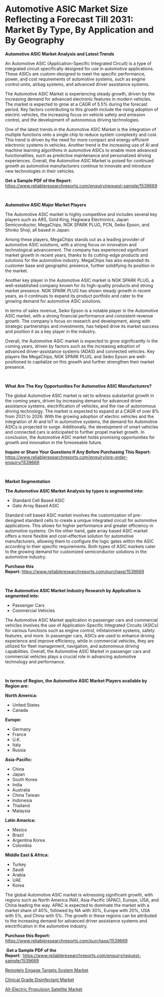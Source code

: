<p><h1>Automotive ASIC Market Size Reflecting a Forecast Till 2031: Market By Type, By Application and By Geography</h1></p><p><strong>Automotive ASIC Market Analysis and Latest Trends</strong></p>
<p><p>An Automotive ASIC (Application-Specific Integrated Circuit) is a type of integrated circuit specifically designed for use in automotive applications. These ASICs are custom-designed to meet the specific performance, power, and cost requirements of automotive systems, such as engine control units, airbag systems, and advanced driver assistance systems.</p><p>The Automotive ASIC Market is experiencing steady growth, driven by the increasing demand for advanced electronic features in modern vehicles. The market is expected to grow at a CAGR of 5.5% during the forecast period. Key factors contributing to this growth include the rising adoption of electric vehicles, the increasing focus on vehicle safety and emission control, and the development of autonomous driving technologies.</p><p>One of the latest trends in the Automotive ASIC Market is the integration of multiple functions onto a single chip to reduce system complexity and cost. This trend is driven by the need for more compact and energy-efficient electronic systems in vehicles. Another trend is the increasing use of AI and machine learning algorithms in automotive ASICs to enable more advanced functionalities, such as predictive maintenance and personalized driving experiences. Overall, the Automotive ASIC Market is poised for continued growth as automotive manufacturers continue to innovate and introduce new technologies in their vehicles.</p></p>
<p><strong>Get a Sample PDF of the Report:&nbsp;</strong> <a href="https://www.reliableresearchreports.com/enquiry/request-sample/1539669">https://www.reliableresearchreports.com/enquiry/request-sample/1539669</a></p>
<p>&nbsp;</p>
<p><strong>Automotive ASIC Major Market Players</strong></p>
<p><p>The Automotive ASIC market is highly competitive and includes several key players such as ARS, Gold King, Hagiwara Electronics, Japan Semiconductor, MegaChips, NGK SPARK PLUG, PCN, Seiko Epson, and Shinko Shoji, all based in Japan. </p><p>Among these players, MegaChips stands out as a leading provider of automotive ASIC solutions, with a strong focus on innovation and technological advancement. The company has experienced significant market growth in recent years, thanks to its cutting-edge products and solutions for the automotive industry. MegaChips has also expanded its customer base and geographic presence, further solidifying its position in the market.</p><p>Another key player in the Automotive ASIC market is NGK SPARK PLUG, a well-established company known for its high-quality products and strong market presence. NGK SPARK PLUG has shown steady growth in recent years, as it continues to expand its product portfolio and cater to the growing demand for automotive ASIC solutions.</p><p>In terms of sales revenue, Seiko Epson is a notable player in the Automotive ASIC market, with a strong financial performance and consistent revenue growth. The company's focus on research and development, along with strategic partnerships and investments, has helped drive its market success and position it as a key player in the industry.</p><p>Overall, the Automotive ASIC market is expected to grow significantly in the coming years, driven by factors such as the increasing adoption of advanced driver-assistance systems (ADAS) and connected vehicles. Key players like MegaChips, NGK SPARK PLUG, and Seiko Epson are well-positioned to capitalize on this growth and further strengthen their market presence.</p></p>
<p>&nbsp;</p>
<p><strong>What Are The Key Opportunities For Automotive ASIC Manufacturers?</strong></p>
<p><p>The global Automotive ASIC market is set to witness substantial growth in the coming years, driven by increasing demand for advanced driver assistance systems, electrification of vehicles, and the rise of autonomous driving technology. The market is expected to expand at a CAGR of over 8% from 2021 to 2026. With the growing adoption of electric vehicles and the integration of AI and IoT in automotive systems, the demand for Automotive ASICs is projected to surge. Additionally, the development of smart vehicles and connected cars is anticipated to further propel market growth. In conclusion, the Automotive ASIC market holds promising opportunities for growth and innovation in the foreseeable future.</p></p>
<p><strong>Inquire or Share Your Questions If Any Before Purchasing This Report:</strong> <a href="https://www.reliableresearchreports.com/enquiry/pre-order-enquiry/1539669">https://www.reliableresearchreports.com/enquiry/pre-order-enquiry/1539669</a></p>
<p>&nbsp;</p>
<p><strong>Market Segmentation</strong></p>
<p><strong>The Automotive ASIC Market Analysis by types is segmented into:</strong></p>
<p><ul><li>Standard Cell Based ASIC</li><li>Gate Array Based ASIC</li></ul></p>
<p><p>Standard cell based ASIC market involves the customization of pre-designed standard cells to create a unique integrated circuit for automotive applications. This allows for higher performance and greater efficiency in automotive systems. On the other hand, gate array based ASIC market offers a more flexible and cost-effective solution for automotive manufacturers, allowing them to configure the logic gates within the ASIC according to their specific requirements. Both types of ASIC markets cater to the growing demand for customized semiconductor solutions in the automotive industry.</p></p>
<p><strong>Purchase this Report:&nbsp;</strong><a href="https://www.reliableresearchreports.com/purchase/1539669">https://www.reliableresearchreports.com/purchase/1539669</a></p>
<p>&nbsp;</p>
<p><strong>The Automotive ASIC Market Industry Research by Application is segmented into:</strong></p>
<p><ul><li>Passenger Cars</li><li>Commercial Vehicles</li></ul></p>
<p><p>The Automotive ASIC Market application in passenger cars and commercial vehicles involves the use of Application-Specific Integrated Circuits (ASICs) for various functions such as engine control, infotainment systems, safety features, and more. In passenger cars, ASICs are used to enhance driving experience and improve efficiency, while in commercial vehicles, they are utilized for fleet management, navigation, and autonomous driving capabilities. Overall, the Automotive ASIC Market in passenger cars and commercial vehicles plays a crucial role in advancing automotive technology and performance.</p></p>
<p>&nbsp;</p>
<p><strong>In terms of Region, the Automotive ASIC Market Players available by Region are:</strong></p>
<p>
    <p> <strong> North America: </strong>
        <ul>
            <li>United States</li>
            <li>Canada</li>
        </ul>
        </p> 
    <p> <strong> Europe: </strong>
        <ul>
            <li>Germany</li>
            <li>France</li>
            <li>U.K.</li>
            <li>Italy</li>
            <li>Russia</li>
        </ul>
        </p> 
    <p> <strong> Asia-Pacific: </strong>
        <ul>
            <li>China</li>
            <li>Japan</li>
            <li>South Korea</li>
            <li>India</li>
            <li>Australia</li>
            <li>China Taiwan</li>
            <li>Indonesia</li>
            <li>Thailand</li>
            <li>Malaysia</li>
        </ul>
        </p> 
    <p> <strong> Latin America: </strong>
        <ul>
            <li>Mexico</li>
            <li>Brazil</li>
            <li>Argentina Korea</li>
            <li>Colombia</li>
        </ul>
        </p> 
    <p> <strong> Middle East & Africa: </strong>
        <ul>
            <li>Turkey</li>
            <li>Saudi</li>
            <li>Arabia</li>
            <li>UAE</li>
            <li>Korea</li>
        </ul>
    </p>
    </p>
<p><p>The global Automotive ASIC market is witnessing significant growth, with regions such as North America (NA), Asia-Pacific (APAC), Europe, USA, and China leading the way. APAC is expected to dominate the market with a market share of 40%, followed by NA with 30%, Europe with 20%, USA with 5%, and China with 5%. The growth in these regions can be attributed to the increasing demand for advanced driver assistance systems and electrification in the automotive industry.</p></p>
<p><strong>Purchase this Report: </strong><a href="https://www.reliableresearchreports.com/purchase/1539669">https://www.reliableresearchreports.com/purchase/1539669</a></p>
<p>&nbsp;<strong>Get a Sample PDF of the Report:&nbsp;&nbsp;</strong><a href="https://www.reliableresearchreports.com/enquiry/request-sample/1539669">https://www.reliableresearchreports.com/enquiry/request-sample/1539669</a></p>
<p><strong></strong></p>
<p><p><a href="https://view.publitas.com/reportprime-1/remotely-engage-targets-system-market-size-furnishes-valuable-information-encompassing-market-share-market-trends-and-projections-spanning-from-2023-to-2030/">Remotely Engage Targets System Market</a></p><p><a href="https://view.publitas.com/reportprime-1/clinical-grade-disinfectant-market-research-report-forecasted-for-period-from-2023-2030-by-market-type-market-application-and-region/">Clinical Grade Disinfectant Market</a></p><p><a href="https://view.publitas.com/reportprime-1/all-electric-propulsion-satellite-market-size-growing-and-forecasted-for-period-from-2023-2030-and-provides-complete-market-analysis-of-this-market/">All-Electric Propulsion Satellite Market</a></p></p>